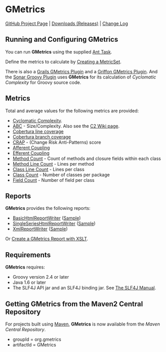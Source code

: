 # GMetrics

  [GitHub Project Page](https://github.com/dx42/gmetrics)    |    [Downloads (Releases)](https://github.com/dx42/gmetrics/releases)    |    [Change Log](https://github.com/dx42/gmetrics/blob/master/CHANGELOG.md)

## Running and Configuring GMetrics

  You can run **GMetrics** using the supplied [Ant Task](./AntTask). 
  
  Define the metrics to calculate by [Creating a MetricSet](./CreatingMetricSet).
  
  There is also a [Grails GMetrics Plugin](http://www.grails.org/plugin/gmetrics) and a [Griffon GMetrics Plugin](http://docs.codehaus.org/display/GRIFFON/Gmetrics+Plugin).
  And the [Sonar Groovy Plugin](http://docs.codehaus.org/display/SONAR/Groovy+Plugin) uses **GMetrics** for its calculation of *Cyclomatic Complexity* for Groovy source code.
  

## Metrics

  Total and average values for the following metrics are provided:
  * [Cyclomatic Complexity](./metrics/CyclomaticComplexityMetric).
  * [ABC](./metrics/AbcMetric) - Size/Complexity. Also see the [C2 Wiki page](http://c2.com/cgi/wiki?AbcMetric).
  * [Cobertura line coverage](./metrics/CoberturaLineCoverageMetric) 
  * [Cobertura branch coverage](./metrics/CoberturaBranchCoverageMetric)
  * [CRAP](./metrics/CrapMetric) - (Change Risk Anti-Patterns) score
  * [Afferent Coupling](./metrics/AfferentCouplingMetric)
  * [Efferent Coupling](./metrics/EfferentCouplingMetric)
  * [Method Count](./metrics/MethodCountMetric) - Count of methods and closure fields within each class
  * [Method Line Count](./metrics/MethodLineCountMetric) - Lines per method
  * [Class Line Count](./metrics/ClassLineCountMetric) - Lines per class
  * [Class Count](./metrics/ClassCountMetric) - Number of classes per package
  * [Field Count](./metrics/FieldCountMetric) - Number of field per class


## Reports
  **GMetrics** provides the following reports:
  * [BasicHtmlReportWriter](./reports/BasicHtmlReportWriter) ([Sample](./reports/SampleGMetricsReport.html))
  * [SingleSeriesHtmlReportWriter](./reports/SingleSeriesHtmlReportWriter) ([Sample](./reports/SampleGMetricsSingleSeriesReport.html))
  * [XmlReportWriter](./reports/XmlReportWriter) ([Sample](./reports/SampleGMetricsXmlReport.xml))
  
  Or [Create a GMetrics Report with XSLT](http://mrhaki.blogspot.com/2011/01/groovy-goodness-create-gmetrics-report.html).


## Requirements

**GMetrics** requires:

 * Groovy version 2.4 or later
 * Java 1.6 or later
 * The SLF4J API jar and an SLF4J binding jar. See [The SLF4J Manual](https://www.slf4j.org/manual.html). 


## Getting GMetrics from the Maven2 Central Repository

  For projects built using [Maven](http://maven.apache.org/), **GMetrics** is now available from the *Maven Central Repository*.

  * groupId = org.gmetrics
  * artifactId = GMetrics



